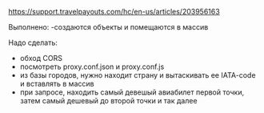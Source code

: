 https://support.travelpayouts.com/hc/en-us/articles/203956163

Выполнено:
-создаются объекты и помещаются в массив

Надо сделать:
- обход CORS
- посмотреть proxy.conf.json и proxy.conf.js
- из базы городов, нужно находит страну и вытаскивать ее IATA-code и вставлять в массив
- при запросе, находить самый девешый авиабилет первой точки, затем самый дешевый до второй точки и так далее
